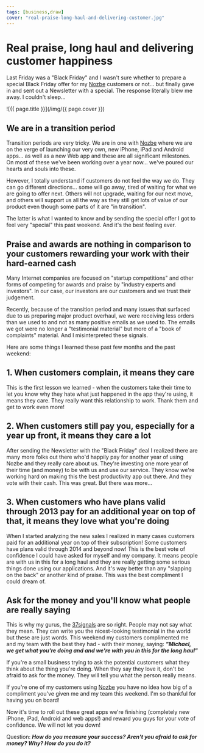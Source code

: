 ```yaml
---
tags: [business,draw]
cover: "real-praise-long-haul-and-delivering-customer.jpg"
---
```


# Real praise, long haul and delivering customer happiness


Last Friday was a "Black Friday" and I wasn't sure whether to prepare a special Black Friday offer for my [Nozbe][n] customers or not... but finally gave in and sent out a Newsletter with a special. The response literally blew me away. I couldn't sleep...

<!--More-->

![{{ page.title }}](/img/{{ page.cover }})

## We are in a transition period

Transition periods are very tricky. We are in one with [Nozbe][n] where we are on the verge of launching our very own, new iPhone, iPad and Android apps... as well as a new Web app and these are all significant milestones. On most of these we've been working over a year now... we've poured our hearts and souls into these.

However, I totally understand if customers do not feel the way we do. They can go different directions... some will go away, tired of waiting for what we are going to offer next. Others will not upgrade, waiting for our next move, and others will support us all the way as they still get lots of value of our product even though some parts of it are "in transition".

The latter is what I wanted to know and by sending the special offer I got to feel very "special" this past weekend. And it's the best feeling ever.

## Praise and awards are nothing in comparison to your customers rewarding your work with their hard-earned cash

Many Internet companies are focused on "startup competitions" and other forms of competing for awards and praise by "industry experts and investors". In our case, our investors are our customers and we trust their judgement.

Recently, because of the transition period and many issues that surfaced due to us preparing major product overhaul, we were receiving less orders than we used to and not as many positive emails as we used to. The emails we got were no longer a "testimonial material" but more of a "book of complaints" material. And I misinterpreted these signals.

Here are some things I learned these past few months and the past weekend:

## 1. When customers complain, it means they care

This is the first lesson we learned - when the customers take their time to let you know why they hate what just happened in the app they're using, it means they care. They really want this relationship to work. Thank them and get to work even more!

## 2. When customers still pay you, especially for a year up front, it means they care a lot

After sending the Newsletter with the "Black Friday" deal I realized there are many more folks out there who'd happily pay for another year of using Nozbe and they really care about us. They're investing one more year of their time (and money) to be with us and use our service. They know we're working hard on making this the best productivity app out there. And they vote with their cash. This was great. But there was more...

## 3. When customers who have plans valid through 2013 pay for an additional year on top of that, it means they love what you're doing

When I started analyzing the new sales I realized in many cases customers paid for an additional year on top of their subscription! Some customers have plans valid through 2014 and beyond now! This is the best vote of confidence I could have asked for myself and my company. It means people are with us in this for a long haul and they are really getting some serious things done using our applications. And it's way better than any "slapping on the back" or another kind of praise. This was the best compliment I could dream of.

## Ask for the money and you'll know what people are really saying

This is why my gurus, the [37signals](http://www.37signals.com/) are so right. People may not say what they mean. They can write you the nicest-looking testimonial in the world but these are just words. This weekend my customers complimented me and my team with the best they had - with their money, saying: **_"Michael, we get what you're doing and and we're with you in this for the long haul"_**

If you're a small business trying to ask the potential customers what they think about the thing you're doing. When they say they love it, don't be afraid to ask for the money. They will tell you what the person really means.

If you're one of my customers using [Nozbe][n] you have no idea how big of a compliment you've given me and my team this weekend. I'm so thankful for having you on board!

Now it's time to roll out these great apps we're finishing (completely new iPhone, iPad, Android and web apps!) and reward you guys for your vote of confidence. We will not let you down!

Question: **_How do you measure your success? Aren't you afraid to ask for money? Why? How do you do it?_**


[n]: https://michael.gratis/nozbe